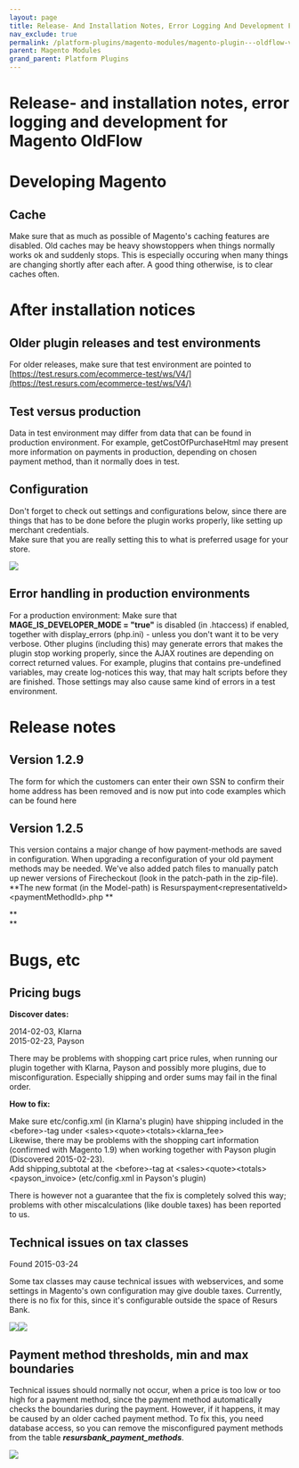 ```yaml
---
layout: page
title: Release- And Installation Notes, Error Logging And Development For Magento Oldflow
nav_exclude: true
permalink: /platform-plugins/magento-modules/magento-plugin---oldflow-version/4653139/
parent: Magento Modules
grand_parent: Platform Plugins
---
```




# Release- and installation notes, error logging and development for Magento OldFlow 

# **Developing Magento**
## Cache
Make sure that as much as possible of Magento's caching features are
disabled. Old caches may be heavy showstoppers when things normally
works ok and suddenly stops. This is especially occuring when many
things are changing shortly after each after. A good thing otherwise, is
to clear caches often.

# **After installation notices**
## Older plugin releases and test environments
For older releases, make sure that test environment are pointed
to [https://test.resurs.com/ecommerce-test/ws/V4/](https://test.resurs.com/ecommerce-test/ws/V4/)

## Test versus production
Data in test environment may differ from data that can be found in
production environment. For example, getCostOfPurchaseHtml may present
more information on payments in production, depending on chosen payment
method, than it normally does in test.

## Configuration
Don't forget to check out settings and configurations below, since there
are things that has to be done before the plugin works properly, like
setting up merchant credentials.  
Make sure that you are really setting this to what is preferred usage
for your store.  

![](../../../../attachments/1476277/4161545.png)

## Error handling in production environments
For a production environment: Make sure that **MAGE_IS_DEVELOPER_MODE =
"true"** is disabled (in .htaccess) if enabled, together with
display_errors (php.ini) - unless you don't want it to be very verbose.
Other plugins (including this) may generate errors that makes the plugin
stop working properly, since the AJAX routines are depending on correct
returned values. For example, plugins that contains pre-undefined
variables, may create log-notices this way, that may halt scripts before
they are finished. Those settings may also cause same kind of errors in
a test environment.

# **Release notes**
## Version 1.2.9
The form for which the customers can enter their own SSN to confirm
their home address has been removed and is now put into code examples
which can be found here

## Version 1.2.5
This version contains a major change of how payment-methods are saved in
configuration. When upgrading a reconfiguration of your old payment
methods may be needed. We've also added patch files to manually patch up
newer versions of Firecheckout (look in the patch-path in the
zip-file). **The new format (in the Model-path) is
Resurspayment\<representativeId\>\<paymentMethodId\>.php **

**  
**

# **Bugs, etc**
## Pricing bugs
**Discover dates:**

2014-02-03, Klarna   
2015-02-23, Payson 

There may be problems with shopping cart price rules, when running our
plugin together with Klarna, Payson and possibly more plugins, due to
misconfiguration. Especially shipping and order sums may fail in the
final order.

**How to fix:**

Make sure etc/config.xml (in Klarna's plugin) have shipping included in
the \<before\>-tag under \<sales\>\<quote\>\<totals\>\<klarna_fee\>  
Likewise, there may be problems with the shopping cart information
(confirmed with Magento 1.9) when working together with Payson plugin
(Discovered 2015-02-23).  
Add shipping,subtotal at the \<before\>-tag
at \<sales\>\<quote\>\<totals\>\<payson_invoice\> (etc/config.xml in
Payson's plugin)

There is however not a guarantee that the fix is completely solved this
way; problems with other miscalculations (like double taxes) has been
reported to us.

## Technical issues on tax classes
Found 2015-03-24

Some tax classes may cause technical issues with webservices, and some
settings in Magento's own configuration may give double taxes.
Currently, there is no fix for this, since it's configurable outside the
space of Resurs Bank.

![](../../../../attachments/4653139/4653146.png)![](../../../../attachments/4653139/4653147.png)

## Payment method thresholds, min and max boundaries
Technical issues should normally not occur, when a price is too low or
too high for a payment method, since the payment method automatically
checks the boundaries during the payment. However, if it happens, it may
be caused by an older cached payment method. To fix this, you need
database access, so you can remove the misconfigured payment methods
from the table ***resursbank_payment_methods***.

![](../../../../attachments/4653139/4653151.png)

